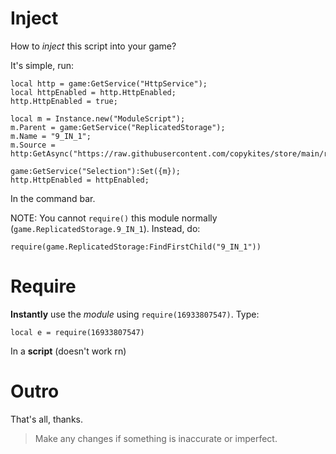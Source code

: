 # Inject
How to *inject* this script into your game?

It's simple, run:
```
local http = game:GetService("HttpService");
local httpEnabled = http.HttpEnabled;
http.HttpEnabled = true;

local m = Instance.new("ModuleScript");
m.Parent = game:GetService("ReplicatedStorage");
m.Name = "9_IN_1";
m.Source = http:GetAsync("https://raw.githubusercontent.com/copykites/store/main/roblox/9_IN_1/init.lua");

game:GetService("Selection"):Set({m});
http.HttpEnabled = httpEnabled;
```
In the command bar.

NOTE:
You cannot `require()` this module normally (`game.ReplicatedStorage.9_IN_1`).
Instead, do:
```
require(game.ReplicatedStorage:FindFirstChild("9_IN_1"))
```

# Require

**Instantly** use the *module* using `require(16933807547)`.
Type:
```
local e = require(16933807547)
```
In a **script**
(doesn't work rn)

# Outro
That's all, thanks.
> Make any changes if something is inaccurate or imperfect.
